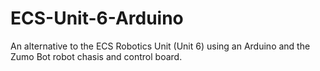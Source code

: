 # ECS-Unit-6-Arduino

An alternative to the ECS Robotics Unit (Unit 6) using an Arduino and the Zumo Bot robot chasis and control board.
